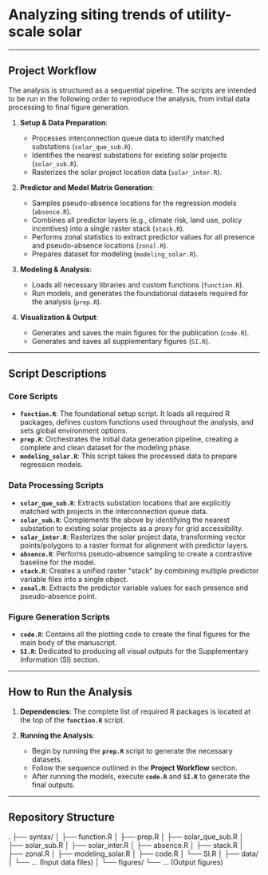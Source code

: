 # Analyzing siting trends of utility-scale solar 


---

## Project Workflow

The analysis is structured as a sequential pipeline. The scripts are intended to be run in the following order to reproduce the analysis, from initial data processing to final figure generation.

1.  **Setup & Data Preparation**:
    * Processes interconnection queue data to identify matched substations (`solar_que_sub.R`).
    * Identifies the nearest substations for existing solar projects (`solar_sub.R`).
    * Rasterizes the solar project location data (`solar_inter.R`).

2.  **Predictor and Model Matrix Generation**:
    * Samples pseudo-absence locations for the regression models (`absence.R`).
    * Combines all predictor layers (e.g., climate risk, land use, policy incentives) into a single raster stack (`stack.R`).
    * Performs zonal statistics to extract predictor values for all presence and pseudo-absence locations (`zonal.R`).
    * Prepares dataset for modeling (`modeling_solar.R`).

3.  **Modeling & Analysis**:
    * Loads all necessary libraries and custom functions (`function.R`).
    * Run models, and generates the foundational datasets required for the analysis (`prep.R`).

4.  **Visualization & Output**:
    * Generates and saves the main figures for the publication (`code.R`).
    * Generates and saves all supplementary figures (`SI.R`).

---

## Script Descriptions

### Core Scripts
* **`function.R`**: The foundational setup script. It loads all required R packages, defines custom functions used throughout the analysis, and sets global environment options.
* **`prep.R`**: Orchestrates the initial data generation pipeline, creating a complete and clean dataset for the modeling phase.
* **`modeling_solar.R`**: This script takes the processed data to prepare regression models.

### Data Processing Scripts
* **`solar_que_sub.R`**: Extracts substation locations that are explicitly matched with projects in the interconnection queue data.
* **`solar_sub.R`**: Complements the above by identifying the nearest substation to existing solar projects as a proxy for grid accessibility.
* **`solar_inter.R`**: Rasterizes the solar project data, transforming vector points/polygons to a raster format for alignment with predictor layers.
* **`absence.R`**: Performs pseudo-absence sampling to create a contrastive baseline for the model.
* **`stack.R`**: Creates a unified raster "stack" by combining multiple predictor variable files into a single object.
* **`zonal.R`**: Extracts the predictor variable values for each presence and pseudo-absence point.

### Figure Generation Scripts
* **`code.R`**: Contains all the plotting code to create the final figures for the main body of the manuscript.
* **`SI.R`**: Dedicated to producing all visual outputs for the Supplementary Information (SI) section.

---

## How to Run the Analysis

1.  **Dependencies**: The complete list of required R packages is located at the top of the **`function.R`** script.

2.  **Running the Analysis**:
    * Begin by running the **`prep.R`** script to generate the necessary datasets.
    * Follow the sequence outlined in the **Project Workflow** section.
    * After running the models, execute **`code.R`** and **`SI.R`** to generate the final outputs.

---

## Repository Structure


.
├── syntax/
│   ├── function.R
│   ├── prep.R
│   ├── solar_que_sub.R
│   ├── solar_sub.R
│   ├── solar_inter.R
│   ├── absence.R
│   ├── stack.R
│   ├── zonal.R
│   ├── modeling_solar.R
│   ├── code.R
│   └── SI.R
│
├── data/
│   └── ... (Input data files)
│
└── figures/
└── ... (Output figures)